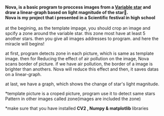 <strong>Nova, is a basic program to proccess images from a <a href = "https://www.space.com/15396-variable-stars.html" target = "_self">Variable star</a> and draw a linear-graph based on light magnitude of the star🌟.<br>Nova is my project that i presented in a Scientific festival in high school	</strong><br><br>
at the begining, as the template impage, you should crop an image and spcify a zone around the variable star. this zone most have at least 5 another stars.
then you give all images addresses to program. and here the miracle will begins!

at first, program detects zone in each picture, which is same as template image. then for Reducing the effect of air pollution on the image, Nova scans border of picture. if we have air pollution, the border of a image is brighter than anothers. Nova will reduce this effect and then, it saves datas on a linear-graph.

at last, we have a graph, which shows the change of star's light magnitude.

*template picture is a croped picture, program use it to detect same stars Pattern in other images called zone(images are included the zone)

*make sure that you have installed <strong> CV2 , Numpy & matplotlib </strong>libraries
